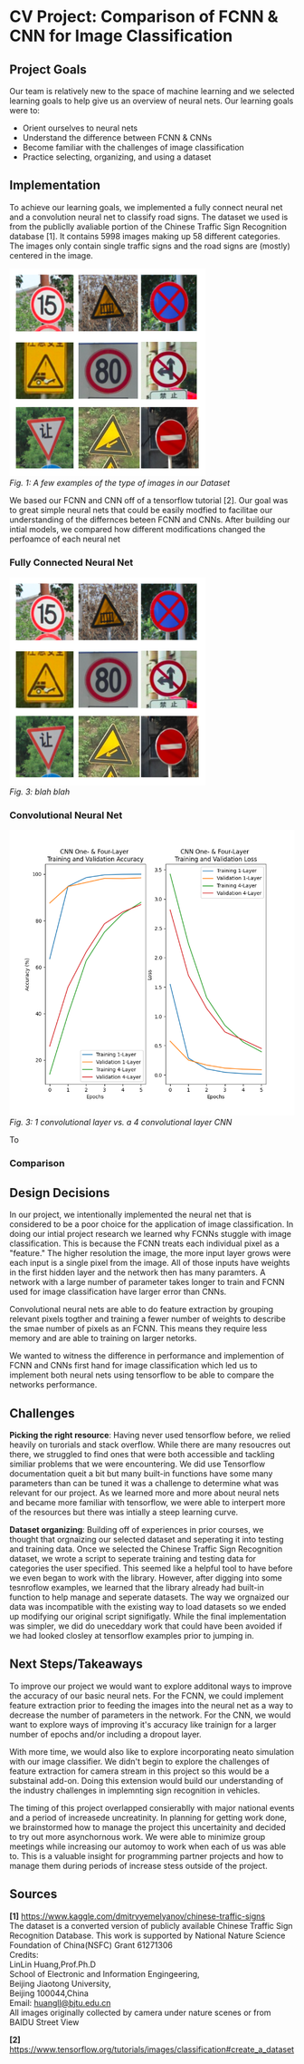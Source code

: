 # CV Project: Comparison of FCNN & CNN for Image Classification

## Project Goals

Our team is relatively new to the space of machine learning and we selected learning goals to help give us an overview of neural nets.  Our learning goals were to:

- Orient ourselves to neural nets
- Understand the difference between FCNN & CNNs
- Become familiar with the challenges of image classification
- Practice selecting, organizing, and using a dataset

## Implementation 
To achieve our learning goals, we implemented a fully connect neural net and a convolution neural net to classify road signs. The dataset we used is from the publiclly avaliable portion of the Chinese Traffic Sign Recognition database [1].  It contains 5998 images making up 58 different categories.  The images only contain single traffic signs and the road signs are (mostly) centered in the image. 

!["Dataset"](https://github.com/vscheyer/computer_vision/blob/main/documentation/dataset.PNG)  
*Fig. 1: A few examples of the type of images in our Dataset*
 

We based our FCNN and CNN off of a tensorflow tutorial [2].  Our goal was to great simple neural nets that could be easily modfied to facilitae our understanding of the differnces beteen FCNN and CNNs.  After building our intial models, we compared how different modifications changed the perfoamce of each neural net

### Fully Connected Neural Net
!["Dataset"](https://github.com/vscheyer/computer_vision/blob/main/documentation/dataset.PNG)  
*Fig. 3: blah blah*
 

### Convolutional Neural Net
!["Dataset"](https://github.com/vscheyer/computer_vision/blob/main/documentation/four-layer_cnn_58_layers.png)   
*Fig. 3: 1 convolutional layer vs. a 4 convolutional layer CNN*

To 
 
### Comparison


## Design Decisions
In our project, we intentionally implemented the neural net that is considered to be a poor choice for the application of image classification. In doing our intial project research we learned why FCNNs stuggle with image classification.  This is because the FCNN treats each individual pixel as a "feature." The higher resolution the image, the more input layer grows were each input is a single pixel from the image.  All of those inputs have weights in the first hidden layer and the network then has many paramters.  A network with a large number of parameter takes longer to train and FCNN used for image classification have larger error than CNNs.

Convolutional neural nets are able to do feature extraction by grouping relevant pixels togther and training a fewer number of weights to describe the smae number of pixels as an FCNN.  This means they require less memory and are able to training on larger netorks.  

We wanted to witness the difference in performance and implemention of FCNN and CNNs first hand for image classification which led us to implement both neural nets using tensorflow to be able to compare the networks performance.

## Challenges

**Picking the right resource**:  Having never used tensorflow before, we relied heavily on turorials and stack overflow.  While there are many resoucres out there, we struggled to find ones that were both accessible and tackling similiar problems that we were encountering.  We did use Tensorflow documentation queit a bit but many built-in functions have some many parameters than can be tuned it was a challenge to determine what was relevant for our project. As we learned more and more about neural nets and became more familiar with tensorflow, we were able to interpert more of the resources but there was intially a steep learning curve.

**Dataset organizing**:  Building off of experiences in prior courses, we thought that orgnaizing our selected dataset and seperating it into testing and training data.  Once we selected the Chinese Traffic Sign Recognition dataset, we wrote a script to seperate training and testing data for categories the user specified.  This seemed like a helpful tool to have before we even began to work with the library.  However, after digging into some tesnroflow examples, we learned that the library already had built-in function to help manage and seperate datasets. The way we orgnaized our data was incompatible with the existing way to load datasets so we ended up modifying our original script signifigatly.  While the final implementation was simpler, we did do uneceddary work that could have been avoided if we had looked closley at tensorflow examples prior to jumping in.

## Next Steps/Takeaways
To improve our project we would want to explore additonal ways to improve the accuracy of our basic neural nets.  For the FCNN, we could implement feature extraction prior to feeding the images into the neural net as a way to decrease the number of parameters in the network. For the CNN, we would want to explore ways of improving it's accuracy like trainign for a larger number of epochs and/or including a dropout layer.

With more time, we would also like to explore incorporating neato simulation with our image classifier. We didn't begin to explore the challenges of feature extraction for camera stream in this project so this would be a substainal add-on. Doing this extension would build our understanding of the industry challenges in implemnting sign recognition in vehicles.

The timing of this project overlapped consierablly with major national events and a period of increasede uncreatinity. In planning for getting work done, we brainstormed how to manage the project this uncertainity and decided to try out more asynchornous work. We were able to minimize group meetings while increasing our automoy to work when each of us was able to. This is a valuable insight for programming partner projects and how to manage them during periods of increase stess outside of the project.

## Sources
**[1]** https://www.kaggle.com/dmitryyemelyanov/chinese-traffic-signs  
The dataset is a converted version of publicly available Chinese Traffic Sign Recognition Database.
This work is supported by National Nature Science Foundation of China(NSFC) Grant 61271306  
Credits:  
LinLin Huang,Prof.Ph.D  
School of Electronic and Information Engingeering,  
Beijing Jiaotong University,  
Beijing 100044,China  
Email: huangll@bjtu.edu.cn  
All images originally collected by camera under nature scenes or from BAIDU Street View  
 

**[2]** https://www.tensorflow.org/tutorials/images/classification#create_a_dataset
